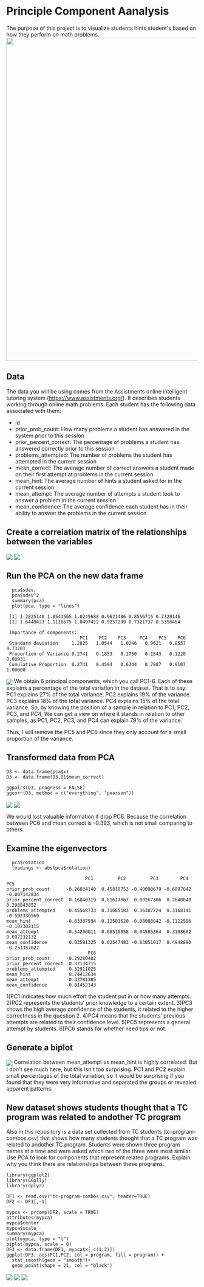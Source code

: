 # Principle Component Aanalysis

The purpose of this project is to visualize students hints student's  based on how they perform on math problems.
<img align="center" width = "850" src="https://github.com/PhoebeWangxiaolian/assignment5/blob/36f4cfff66ac48d2c228fa7ee7b80753746f192f/CPT2106140615-1332x747-min.gif">

## Data
The data you will be using comes from the Assistments online intelligent tutoring system (https://www.assistments.org/). It describes students working through online math problems. Each student has the following data associated with them:
- id
- prior_prob_count: How many problems a student has answered in the system prior to this session
- prior_percent_correct: The percentage of problems a student has answered correctly prior to this session
- problems_attempted: The number of problems the student has attempted in the current session
- mean_correct: The average number of correct answers a student made on their first attempt at problems in the current session
- mean_hint: The average number of hints a student asked for in the current session
- mean_attempt: The average number of attempts a student took to answer a problem in the current session
- mean_confidence: The average confidence each student has in their ability to answer the problems in the current session

## Create a correlation matrix of the relationships between the variables
<img align="center" src="https://github.com/PhoebeWangxiaolian/assignment5/blob/3099a3feab4b68ecfdaca43227a852a66e46634a/Rplot.png">
<img align="center" src="https://github.com/PhoebeWangxiaolian/assignment5/blob/3099a3feab4b68ecfdaca43227a852a66e46634a/Rplot01.png">

## Run the PCA on the new data frame
```
  pca$sdev,
  pca$sdev^2
  summary(pca)
  plot(pca, type = "lines")
```

```
 [1] 1.2825140 1.0543565 1.0245688 0.9621486 0.8556715 0.7320146 
 [1] 1.6448423 1.1116675 1.0497412 0.9257299 0.7321737 0.5358454
 
 Importance of components:
                           PC1    PC2    PC3     PC4    PC5    PC6               
 Standard deviation     1.2825   1.0544   1.0246   0.9621   0.8557   0.73201
 Proportion of Variance 0.2741   0.1853   0.1750   0.1543   0.1220   0.08931 
 Cumulative Proportion  0.2741   0.4594   0.6344   0.7887   0.9107   1.00000
 ```
 
 <img align="center" src="https://github.com/PhoebeWangxiaolian/assignment5/blob/3099a3feab4b68ecfdaca43227a852a66e46634a/PCA.png">
  We obtain 6 principal components, which you call PC1-6. Each of these explains a percentage of the total variation in the dataset. That is to say: PC1 explains 27% of the total variance. PC2 explains 19% of the variance. PC3 explains 18% of the total variance. PC4 explains 15% of the total variance. So, by knowing the position of a sample in relation to PC1, PC2, PC3, and PC4, We can get a view on where it stands in relation to other samples, as PC1, PC2, PC3, and PC4 can explain 79% of the variance.
  
  Thus, I will remove the PC5 and PC6 since they only account for a small proportion of the variance.
  
## Transformed data from PCA
```
D3 <- data.frame(pca$x)
D3 <- data.frame(D3,D1$mean_correct)

ggpairs(D3, progress = FALSE)
ggcorr(D3, method = c("everything", "pearson"))
```
<img align="center" src="https://github.com/PhoebeWangxiaolian/assignment5/blob/3099a3feab4b68ecfdaca43227a852a66e46634a/ggpairsD3.png">
<img align="center" src="https://github.com/PhoebeWangxiaolian/assignment5/blob/3099a3feab4b68ecfdaca43227a852a66e46634a/ggcorrD3.png">

  We would lost valuable information if drop PC6. Because the correlation between PC6 and mean correct is -0.393, which is not small comparing to others.
  
## Examine the eigenvectors
```
  pca$rotation
  loadings <- abs(pca$rotation) 
```

```
                             PC1         PC2         PC3        PC4          PC5
prior_prob_count      -0.26034140  0.45818753 -0.40090679 -0.6897642 -0.007142834
prior_percent_correct  0.16840319  0.81617867  0.09267306  0.2640040  0.298843852
problems_attempted    -0.45568733  0.31685183  0.36387724  0.3168141 -0.592336569
mean_hint             -0.63337594 -0.12501620 -0.08008842 -0.1122586 -0.102302115
mean_attempt          -0.54200011 -0.08510858 -0.04585364  0.3108682  0.697232132
mean_confidence        0.03581325  0.02547483 -0.83051917  0.4948890 -0.251357022
                              PC6
prior_prob_count      -0.29280482
prior_percent_correct  0.37134715
problems_attempted    -0.32911025
mean_hint              0.74412634
mean_attempt          -0.33781385
mean_confidence       -0.01452143
```
  1)PC1 indicates how much effort the student put in or how many attempts.
  2)PC2 represents the students’ prior knowledge to a certain extent.
  3)PC3 shows the high average confidence of the students, it related to the higher correctness in the question 2.
  4)PC4 means that the students’ previous attempts are related to their confidence level.
  5)PC5 represents a general attempt by students.
  6)PC6 stands for whether need tips or not.
  
## Generate a biplot
<img align="center" src="https://github.com/PhoebeWangxiaolian/assignment5/blob/3099a3feab4b68ecfdaca43227a852a66e46634a/ggbiplot.png">
  Correlation between mean_attempt vs mean_hint is highly correlated. But I don't see much here, but this isn't too surprising. PC1 and PC2 explain small percentages of the total variation, so it would be surprising if you found that they were very informative and separated the groups or revealed apparent patterns.
  
## New dataset shows students thought that a TC program was related to andother TC program
  Also in this repository is a data set collected from TC students (tc-program-combos.csv) that shows how many students thought that a TC program was related to andother TC program. Students were shown three program names at a time and were asked which two of the three were most similar. Use PCA to look for components that represent related programs. Explain why you think there are relationships between these programs.
  
  ```
library(ggplot2)
library(GGally)
library(dplyr)
```

```
DF1 <- read.csv("tc-program-combos.csv", header=TRUE)
DF2 <- DF1[,-1]
```

```
mypca <- prcomp(DF2, scale = TRUE)
attributes(mypca)
mypca$center
mypca$scale
summary(mypca)
plot(mypca, type = "l")
biplot(mypca, scale = 0)
DF3 <- data.frame(DF1, mypca$x[,c(1:2)])
ggplot(DF3, aes(PC1,PC2, col = program, fill = program)) + 
  stat_smooth(geom = "smooth")+ 
  geom_point(shape = 21, col = "black")
  ```
<img align="center" src="https://github.com/PhoebeWangxiaolian/assignment5/blob/3099a3feab4b68ecfdaca43227a852a66e46634a/mypcaplot.png">
<img align="center" src="https://github.com/PhoebeWangxiaolian/assignment5/blob/3099a3feab4b68ecfdaca43227a852a66e46634a/biplotpca.png">
<img align="center" src="https://github.com/PhoebeWangxiaolian/assignment5/blob/3099a3feab4b68ecfdaca43227a852a66e46634a/ggplot.png">
  
